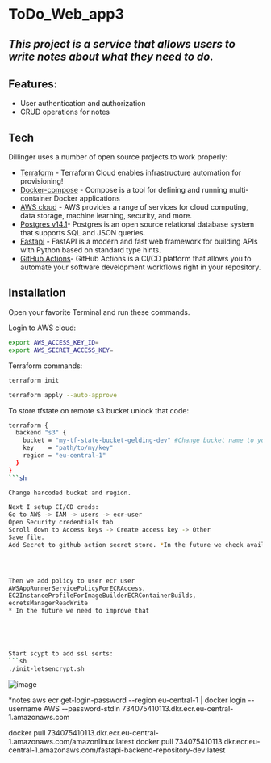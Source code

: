 # ToDo_Web_app3
## _This project is a service that allows users to write notes about what they need to do._


## Features:

- User authentication and authorization
- CRUD operations for notes


## Tech

Dillinger uses a number of open source projects to work properly:

- [Terraform](https://www.terraform.io/) - Terraform Cloud enables infrastructure automation for provisioning!
- [Docker-compose](https://docs.docker.com/compose/) - Compose is a tool for defining and running multi-container Docker applications
- [AWS cloud](https://aws.amazon.com/what-is-aws/) - AWS provides a range of services for cloud computing, data storage, machine learning, security, and more.
- [Postgres v14.1](https://www.postgresql.org/download/)- Postgres is an open source relational database system that supports SQL and JSON queries. 
- [Fastapi](https://fastapi.tiangolo.com/) - FastAPI is a modern and fast web framework for building APIs with Python based on standard type hints.
- [GitHub Actions](https://github.com/features/actions)- GitHub Actions is a CI/CD platform that allows you to automate your software development workflows right in your repository. 
## Installation


Open your favorite Terminal and run these commands.

Login to AWS cloud:

```sh
export AWS_ACCESS_KEY_ID=
export AWS_SECRET_ACCESS_KEY=
```

Terraform commands:

```sh
terraform init
```



```sh
terraform apply --auto-approve
```

To store tfstate on remote s3 bucket unlock that code:
```sh
terraform {
  backend "s3" {
    bucket = "my-tf-state-bucket-gelding-dev" #Change bucket name to your actual bucket name. You will see that in outputs.
    key    = "path/to/my/key"
    region = "eu-central-1"
  }
}
```sh

Change harcoded bucket and region.

Next I setup CI/CD creds:
Go to AWS -> IAM -> users -> ecr-user
Open Security credentials tab
Scroll down to Access keys -> Create access key -> Other
Save file.
Add Secret to github action secret store. *In the future we check availabilit terraform add secrets to github.




Then we add policy to user ecr user 
AWSAppRunnerServicePolicyForECRAccess, 
EC2InstanceProfileForImageBuilderECRContainerBuilds,
ecretsManagerReadWrite
* In the future we need to improve that





Start scypt to add ssl serts:
```sh
./init-letsencrypt.sh
```


![image](https://user-images.githubusercontent.com/50805334/224275693-42f42348-d12f-459b-b8a5-8d67ecbfe11d.png)

*notes
aws ecr get-login-password --region eu-central-1 | docker login --username AWS --password-stdin 734075410113.dkr.ecr.eu-central-1.amazonaws.com

docker pull 734075410113.dkr.ecr.eu-central-1.amazonaws.com/amazonlinux:latest
docker pull 734075410113.dkr.ecr.eu-central-1.amazonaws.com/fastapi-backend-repository-dev:latest
